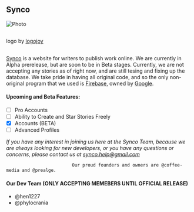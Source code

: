 ## Synco
![Photo](https://synco.tk/Full-Logo.PNG)
##
logo by [logojoy](https://logojoy.com)
##
[Synco](https://synco.tk) is a website for writers to publish work online. We are currently in Alpha prerelease, but are soon to be in    Beta stages. Currently, we are not accepting any stories as of right now, and are still tesing and fixing up the database. We take pride in having all original code, and so the only non-original program that we used is [Firebase](https://firebase.google.com/), owned by [Google](https://google.com).
#### Upcoming and Beta Features:
- [ ] Pro Accounts
- [ ] Ability to Create and Star Stories Freely
- [x] Accounts (BETA)
- [ ] Advanced Profiles

*If you have any interest in joining us here at the Synco Team, because we are always looking for new developers, or you have any questions or concerns, please contact us at [synco.help@gmail.com](mailto:synco.help@gmail.com?Subject=Synco%20Employment%20Request)*
 
 
                             Our proud founders and owners are @coffee-media and @prealge.
                             
                             
#### Our Dev Team (ONLY ACCEPTING MEMEBERS UNTIL OFFICIAL RELEASE)
- @hen1227
- @phylocrania
